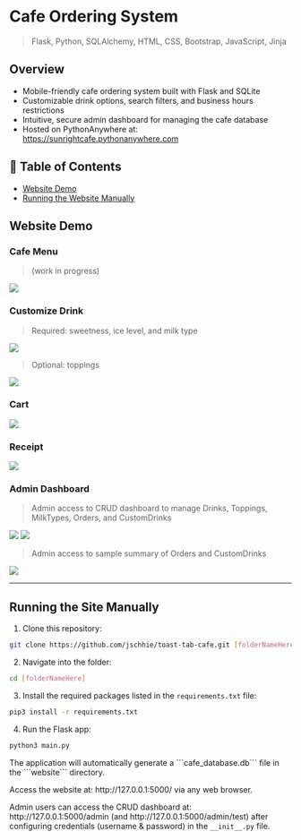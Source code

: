 # Cafe Ordering System

> Flask, Python,  SQLAlchemy, HTML, CSS, Bootstrap, JavaScript, Jinja

## Overview
* Mobile-friendly cafe ordering system built with Flask and SQLite
* Customizable drink options, search filters, and business hours restrictions
* Intuitive, secure admin dashboard for managing the cafe database
* Hosted on PythonAnywhere at: https://sunrightcafe.pythonanywhere.com

## 🔖 Table of Contents
* [Website Demo](https://github.com/jschhie/toast-tab-cafe/blob/main/README.md#website-demo)
* [Running the Website Manually](https://github.com/jschhie/toast-tab-cafe/blob/main/README.md#running-the-site-manually)

## Website Demo

### Cafe Menu
> (work in progress)
<img src="https://github.com/jschhie/toast-tab-cafe/blob/main/demos/searchbar-1.png">

### Customize Drink 
> Required: sweetness, ice level, and milk type
<img src="https://github.com/jschhie/toast-tab-cafe/blob/main/demos/updated-modal-1.png">

> Optional: toppings
<img src="https://github.com/jschhie/toast-tab-cafe/blob/main/demos/updated-modal-2.png">

### Cart 
<img src="https://github.com/jschhie/toast-tab-cafe/blob/main/demos/updated-cart-2.png">

### Receipt
<img src="https://github.com/jschhie/toast-tab-cafe/blob/main/demos/receipt-1.png">

### Admin Dashboard
> Admin access to CRUD dashboard to manage Drinks, Toppings, MilkTypes, Orders, and CustomDrinks
<img src="https://github.com/jschhie/toast-tab-cafe/blob/main/demos/admin-view-1.png">
<img src="https://github.com/jschhie/toast-tab-cafe/blob/main/demos/admin-view-3-edit.png">

> Admin access to sample summary of Orders and CustomDrinks
<img src="https://github.com/jschhie/toast-tab-cafe/blob/main/demos/admin-view-2-summary.png">

<hr>

## Running the Site Manually
1. Clone this repository:
```bash 
git clone https://github.com/jschhie/toast-tab-cafe.git [folderNameHere]
```

2. Navigate into the folder: 
```bash 
cd [folderNameHere]
```

3. Install the required packages listed in the ```requirements.txt``` file:
```bash
pip3 install -r requirements.txt
```

4. Run the Flask app:
```bash
python3 main.py
```

<p>The application will automatically generate a ```cafe_database.db``` file in the ```website``` directory.</p>

<p>Access the website at: http://127.0.0.1:5000/ via any web browser.</p>

<p>Admin users can access the CRUD dashboard at: http://127.0.0.1:5000/admin (and http://127.0.0.1:5000/admin/test) after configuring credentials (username & password) in the <code>__init__.py</code> file.</p>
